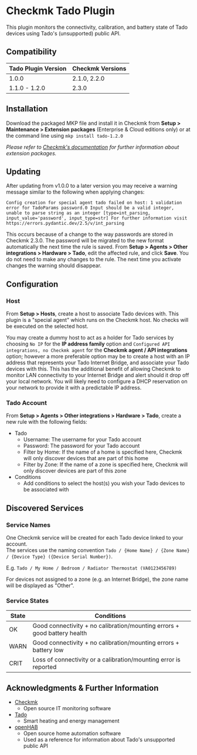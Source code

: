# Checkmk Tado Plugin

This plugin monitors the connectivity, calibration, and battery state of Tado devices using Tado's (unsupported) public API.

## Compatibility
| Tado Plugin Version | Checkmk Versions |
| ------------------- | ---------------- |
| 1.0.0               | 2.1.0, 2.2.0     |
| 1.1.0 - 1.2.0       | 2.3.0            |

## Installation

Download the packaged MKP file and install it in Checkmk from **Setup > Maintenance > Extension packages** (Enterprise & Cloud editions only) or at the command line using `mkp install tado-1.2.0`

_Please refer to [Checkmk's documentation](https://docs.checkmk.com/latest/en/mkps.html) for further information about extension packages._

## Updating
After updating from v1.0.0 to a later version you may receive a warning message similar to the following when applying changes:
```
Config creation for special agent tado failed on host: 1 validation error for TadoParams password.0 Input should be a valid integer, unable to parse string as an integer [type=int_parsing, input_value='password', input_type=str] For further information visit https://errors.pydantic.dev/2.5/v/int_parsing
```
This occurs because of a change to the way passwords are stored in Checkmk 2.3.0. The password will be migrated to the new format automatically the next time the rule is saved.
From **Setup > Agents > Other integrations > Hardware > Tado**, edit the affected rule, and click **Save**. You do not need to make any changes to the rule. The next time you activate changes the warning should disappear.

## Configuration

### Host

From **Setup > Hosts**, create a host to associate Tado devices with. This plugin is a "special agent" which runs on the Checkmk host. No checks will be executed on the selected host.

You may create a dummy host to act as a holder for Tado services by choosing `No IP` for the **IP address family** option and `Configured API integrations, no Checkmk agent` for the **Checkmk agent / API integrations** option; however a more preferable option may be to create a host with an IP address that represents your Tado Internet Bridge, and associate your Tado devices with this. This has the additional benefit of allowing Checkmk to monitor LAN connectivity to your Internet Bridge and alert should it drop off your local network. You will likely need to configure a DHCP reservation on your network to provide it with a predictable IP address.

### Tado Account

From **Setup > Agents > Other integrations > Hardware > Tado**, create a new rule with the following fields:

- Tado
  - Username: The username for your Tado account
  - Password: The password for your Tado account
  - Filter by Home: If the name of a home is specified here, Checkmk will only discover devices that are part of this home
  - Filter by Zone: If the name of a zone is specified here, Checkmk will only discover devices are part of this zone
- Conditions
  - Add conditions to select the host(s) you wish your Tado devices to be associated with

## Discovered Services

### Service Names

One Checkmk service will be created for each Tado device linked to your account.  
The services use the naming convention `Tado / {Home Name} / {Zone Name} / {Device Type} ({Device Serial Number})`.

E.g. `Tado / My Home / Bedroom / Radiator Thermostat (VA0123456789)`

For devices not assigned to a zone (e.g. an Internet Bridge), the zone name will be displayed as "Other".

### Service States

| State   | Conditions                                                                |
| ------- | ------------------------------------------------------------------------- |
| OK      | Good connectivity + no calibration/mounting errors +  good battery health |
| WARN    | Good connectivity + no calibration/mounting errors + battery low          |
| CRIT    | Loss of connectivity or a calibration/mounting error is reported          |

## Acknowledgments & Further Information

- [Checkmk](https://checkmk.com/)
  - Open source IT monitoring software
- [Tado](https://www.tado.com/)
  - Smart heating and energy management
- [openHAB](https://www.openhab.org/)
  - Open source home automation software
  - Used as a reference for information about Tado's unsupported public API
  